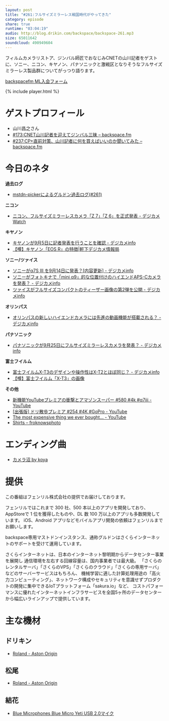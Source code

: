 ```yaml
---
layout: post
title: "#261:フルサイズミラーレス戦国時代がやってきた"
category: episode
share: true
runtime: "03:04:19"
audio: http://blog.drikin.com/backspace/backspace-261.mp3
size: 65011642
soundcloud: 490949604
---
```


フィルムカメラリストア、ジンバル師匠でおなじみCNETの山川記者をゲストに、ソニー、ニコン、キヤノン、パナソニックと激戦区となりそうなフルサイズミラーレス製品群についてがっつり語ります。

[backspacefm ML入会フォーム](http://backspace.us11.list-manage.com/subscribe?u=09c933bd3997c1d16dbed156a&id=84b6529b91)

{% include player.html %}

# ゲストプロフィール
* 山川昌之さん
* [#173:CNET山川記者を迎えてジンバル三昧 – backspace.fm](http://backspace.fm/episode/173/)
* [#237:CP+直前対策、山川記者に何を買えばいいのか聞いてみた – backspace.fm](http://backspace.fm/episode/237/)

# 今日のネタ
**過去ログ**
* [mstdn-pickerによるグルドン過去ログ(#261)](https://rbtnn.github.io/mstdn-picker/?instance=mstdn.guru&since_id=100649097478286469&max_id=100649862347510505)

**ニコン**
* [ニコン、フルサイズミラーレスカメラ「Z 7」「Z 6」を正式発表 - デジカメ Watch](https://dc.watch.impress.co.jp/docs/news/1138249.html)

**キヤノン**
* [キヤノンが9月5日に記者発表を行うことを確認 - デジカメinfo](http://digicame-info.com/2018/08/95-1.html)
* [【噂】キヤノン「EOS R」の特徴|軒下デジカメ情報局](https://www.nokishita-camera.com/2018/09/eos-r.html)

**ソニー/ツァイス**
* [ソニーがα7S III を9月14日に発表？[内容更新] - デジカメinfo](http://digicame-info.com/2018/08/7s-iii-914.html)
* [ソニーがフォトキナで「mini α9」的な位置付けのハイエンドAPS-Cカメラを発表？ - デジカメinfo](http://digicame-info.com/2018/08/mini-9aps-c.html)
* [ツァイスがフルサイズコンパクトのティーザー画像の第2弾を公開 - デジカメinfo](http://digicame-info.com/2018/08/2-61.html)

**オリンパス**
* [オリンパスの新しいハイエンドカメラには先進の動画機能が搭載される？ - デジカメinfo](http://digicame-info.com/2018/08/post-1125.html)

**パナソニック**
* [パナソニックが9月25日にフルサイズミラーレスカメラを発表？ - デジカメinfo](http://digicame-info.com/2018/08/925-1.html)

**富士フイルム**
* [富士フイルムX-T3のデザインや操作性はX-T2とほぼ同じ？ - デジカメinfo](http://digicame-info.com/2018/08/x-t3x-t2-1.html#more)
* [【噂】富士フイルム「X-T3」の画像](https://www.nokishita-camera.com/2018/09/x-t3.html)

**その他**
* [新機能YouTubeプレミアの衝撃とアマゾンスーパー #580 #4k #α7iii - YouTube](https://www.youtube.com/watch?v=p3wp3Rj60fo)
* [\[出張版\] ドリ散歩プレミア #254 #4K #GoPro - YouTube](https://www.youtube.com/watch?v=BDn02dCScQs)
* [The most expensive thing we ever bought... - YouTube](https://youtu.be/CUxTO5nCqbk)
* [Shirts – froknowsphoto](https://store.froknowsphoto.com/collections/shirts)

# エンディング曲
* [カメラ沼 by koya](https://soundcloud.com/koya/n9sbo9emi1qz)

# 提供

この番組はフェンリル株式会社の提供でお届けしております。

フェンリルではこれまで 300 社、500 本以上のアプリを開発しており、AppStoreで 1 位を獲得したものや、DL 数 100 万以上のアプリも多数開発しています。
iOS、Android アプリなどモバイルアプリ開発の依頼はフェンリルまでお願いします。

backspace専用マストドンインスタンス、通称グルドンはさくらインターネットのサポートを受けて運用しています。

さくらインターネットは、日本のインターネット黎明期からデータセンター事業を展開し
通信環境を左右する回線容量は、国内事業者では最大級。
「さくらのレンタルサーバ」「さくらのVPS」「さくらのクラウド」「さくらの専用サーバ」などのサーバーサービスはもちろん、
機械学習に適した計算処理用途の「高火力コンピューティング」、ネットワーク構成やセキュリティを意識せずプロダクトの開発に集中できるIoTプラットフォーム「sakura.io」など、
コストパフォーマンスに優れたインターネットインフラサービスを全国5ヶ所のデータセンターから幅広いラインアップで提供しています。

# 主な機材

## ドリキン
* [Roland - Aston Origin](http://amzn.asia/1OwAZ0w)

## 松尾
* [Roland - Aston Origin](http://amzn.asia/1OwAZ0w)

## 結花
* [Blue Microphones Blue Micro Yeti USB 2.0マイク](http://www.bluedesigns.jp/products/yeti/)
